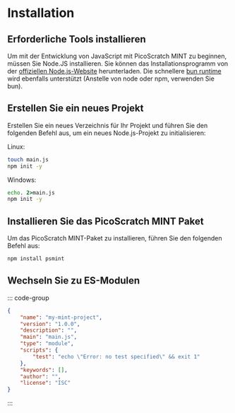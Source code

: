 # Installation

## Erforderliche Tools installieren

Um mit der Entwicklung von JavaScript mit PicoScratch MINT zu beginnen, müssen Sie Node.JS installieren. Sie können das Installationsprogramm von der [offiziellen Node.js-Website](https://nodejs.org/) herunterladen. Die schnellere [bun runtime](https://bun.sh) wird ebenfalls unterstützt (Anstelle von node oder npm, verwenden Sie bun).

## Erstellen Sie ein neues Projekt

Erstellen Sie ein neues Verzeichnis für Ihr Projekt und führen Sie den folgenden Befehl aus, um ein neues Node.js-Projekt zu initialisieren:

Linux:
```bash
touch main.js
npm init -y
```

Windows:
```cmd
echo. 2>main.js
npm init -y
```

## Installieren Sie das PicoScratch MINT Paket

Um das PicoScratch MINT-Paket zu installieren, führen Sie den folgenden Befehl aus:

```bash
npm install psmint
```

## Wechseln Sie zu ES-Modulen

::: code-group
```json [package.json] {6}
{
	"name": "my-mint-project",
	"version": "1.0.0",
	"description": "",
	"main": "main.js",
	"type": "module",
	"scripts": {
		"test": "echo \"Error: no test specified\" && exit 1"
	},
	"keywords": [],
	"author": "",
	"license": "ISC"
}

```
:::